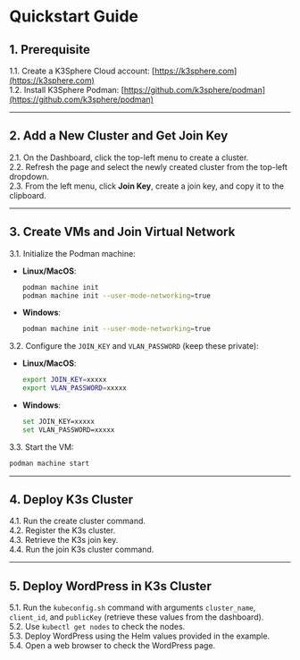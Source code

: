 # Quickstart Guide

## 1. Prerequisite

1.1. Create a K3Sphere Cloud account: [https://k3sphere.com](https://k3sphere.com)  
1.2. Install K3Sphere Podman: [https://github.com/k3sphere/podman](https://github.com/k3sphere/podman)

---

## 2. Add a New Cluster and Get Join Key

2.1. On the Dashboard, click the top-left menu to create a cluster.  
2.2. Refresh the page and select the newly created cluster from the top-left dropdown.  
2.3. From the left menu, click **Join Key**, create a join key, and copy it to the clipboard.

---

## 3. Create VMs and Join Virtual Network

3.1. Initialize the Podman machine:  
   - **Linux/MacOS**:  
     ```bash
     podman machine init
     podman machine init --user-mode-networking=true
     ```
   - **Windows**:  
     ```bash
     podman machine init --user-mode-networking=true
     ```

3.2. Configure the `JOIN_KEY` and `VLAN_PASSWORD` (keep these private):  
   - **Linux/MacOS**:  
     ```bash
     export JOIN_KEY=xxxxx
     export VLAN_PASSWORD=xxxxx
     ```
   - **Windows**:  
     ```bash
     set JOIN_KEY=xxxxx
     set VLAN_PASSWORD=xxxxx
     ```

3.3. Start the VM:  
   ```bash
   podman machine start
   ```

---

## 4. Deploy K3s Cluster

4.1. Run the create cluster command.  
4.2. Register the K3s cluster.  
4.3. Retrieve the K3s join key.  
4.4. Run the join K3s cluster command.

---

## 5. Deploy WordPress in K3s Cluster

5.1. Run the `kubeconfig.sh` command with arguments `cluster_name`, `client_id`, and `publicKey` (retrieve these values from the dashboard).  
5.2. Use `kubectl get nodes` to check the nodes.  
5.3. Deploy WordPress using the Helm values provided in the example.  
5.4. Open a web browser to check the WordPress page.


